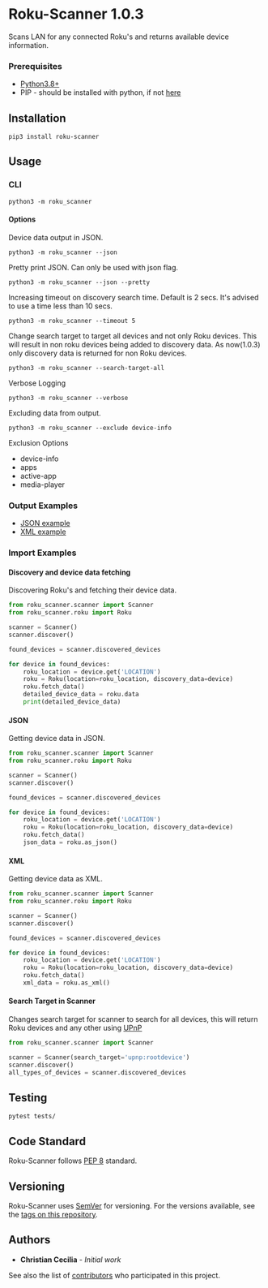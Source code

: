 # Roku-Scanner 1.0.3

Scans LAN for any connected Roku's and returns available device information.

### Prerequisites
* [Python3.8+](https://www.python.org/downloads/)
* PIP - should be installed with python, if not [here](https://pip.pypa.io/en/stable/installing/)

## Installation
```shell script
pip3 install roku-scanner
```

## Usage

### CLI
```shell script
python3 -m roku_scanner
```

#### Options
Device data output in JSON.
```shell script
python3 -m roku_scanner --json
```

Pretty print JSON. Can only be used with json flag.
```shell script
python3 -m roku_scanner --json --pretty
```

Increasing timeout on discovery search time. Default is 2 secs. It's advised to use a time less than 10 secs.
```shell script
python3 -m roku_scanner --timeout 5
```

Change search target to target all devices and not only Roku devices. This will result in non roku devices being added to discovery data. As now(1.0.3) only discovery data is returned for non Roku devices.
```shell script
python3 -m roku_scanner --search-target-all
```

Verbose Logging
```shell script
python3 -m roku_scanner --verbose
```

Excluding data from output.
```shell script
python3 -m roku_scanner --exclude device-info
```
Exclusion Options
* device-info
* apps
* active-app 
* media-player

### Output Examples
* [JSON example](https://github.com/CCecilia/Roku-Scanner/blob/master/example_output/json_example.json)
* [XML example](https://github.com/CCecilia/Roku-Scanner/blob/master/example_output/xml_example.xml)

### Import Examples

#### Discovery and device data fetching
Discovering Roku's and fetching their device data.
```python
from roku_scanner.scanner import Scanner
from roku_scanner.roku import Roku

scanner = Scanner()
scanner.discover()

found_devices = scanner.discovered_devices

for device in found_devices:
    roku_location = device.get('LOCATION')
    roku = Roku(location=roku_location, discovery_data=device)
    roku.fetch_data()
    detailed_device_data = roku.data
    print(detailed_device_data)
```

#### JSON
Getting device data in JSON.
```python
from roku_scanner.scanner import Scanner
from roku_scanner.roku import Roku

scanner = Scanner()
scanner.discover()

found_devices = scanner.discovered_devices

for device in found_devices:
    roku_location = device.get('LOCATION')
    roku = Roku(location=roku_location, discovery_data=device)
    roku.fetch_data()
    json_data = roku.as_json()
```

#### XML
Getting device data as XML.
```python
from roku_scanner.scanner import Scanner
from roku_scanner.roku import Roku

scanner = Scanner()
scanner.discover()

found_devices = scanner.discovered_devices

for device in found_devices:
    roku_location = device.get('LOCATION')
    roku = Roku(location=roku_location, discovery_data=device)
    roku.fetch_data()
    xml_data = roku.as_xml()
```

#### Search Target in Scanner
Changes search target for scanner to search for all devices, this will return Roku devices and any other using [UPnP](https://en.wikipedia.org/wiki/Universal_Plug_and_Play)
```python
from roku_scanner.scanner import Scanner

scanner = Scanner(search_target='upnp:rootdevice')
scanner.discover()
all_types_of_devices = scanner.discovered_devices
```

## Testing

```shell script
pytest tests/
```

## Code Standard
Roku-Scanner follows [PEP 8](https://www.python.org/dev/peps/pep-0008/) standard. 

## Versioning

Roku-Scanner uses [SemVer](http://semver.org/) for versioning. For the versions available, see the [tags on this repository](https://github.com/CCecilia/Roku-Scanner/tags).

## Authors

* **Christian Cecilia** - *Initial work*

See also the list of [contributors](https://github.com/CCecilia/Roku-Scanner/graphs/contributors) who participated in this project.
